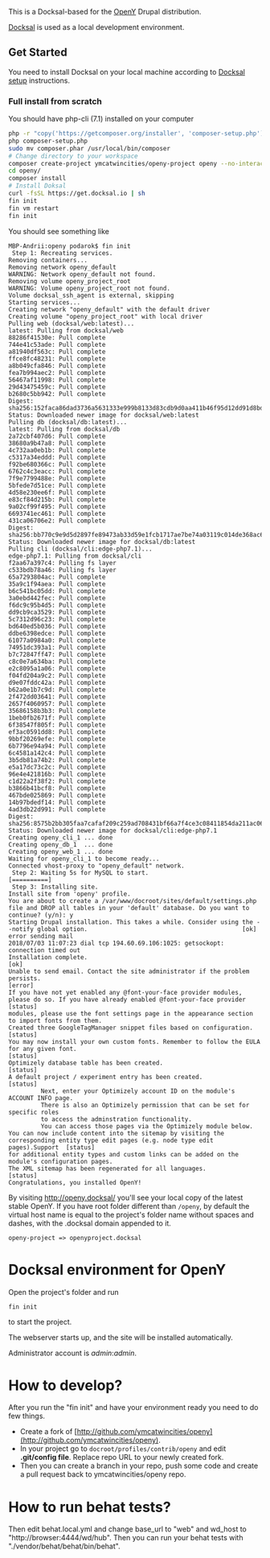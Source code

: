 This is a Docksal-based for the [OpenY](https://github.com/ymcatwincities/openy) Drupal distribution.

[Docksal](https://docksal.io/) is used as a local development environment.

## Get Started

You need to install Docksal on your local machine according to [Docksal setup](http://docksal.readthedocs.io/en/master/getting-started/env-setup/) instructions.

### Full install from scratch

You should have php-cli (7.1) installed on your computer

```sh
php -r "copy('https://getcomposer.org/installer', 'composer-setup.php');"
php composer-setup.php
sudo mv composer.phar /usr/local/bin/composer
# Change directory to your workspace
composer create-project ymcatwincities/openy-project openy --no-interaction --no-dev
cd openy/
composer install
# Install Doksal
curl -fsSL https://get.docksal.io | sh
fin init
fin vm restart
fin init
```

You should see something like


```
MBP-Andrii:openy podarok$ fin init
 Step 1: Recreating services. 
Removing containers...
Removing network openy_default
WARNING: Network openy_default not found.
Removing volume openy_project_root
WARNING: Volume openy_project_root not found.
Volume docksal_ssh_agent is external, skipping
Starting services...
Creating network "openy_default" with the default driver
Creating volume "openy_project_root" with local driver
Pulling web (docksal/web:latest)...
latest: Pulling from docksal/web
88286f41530e: Pull complete
744e41c53ade: Pull complete
a81940df563c: Pull complete
ffce8fc48231: Pull complete
a8b049cfa846: Pull complete
fea7b994aec2: Pull complete
56467af11998: Pull complete
29d43475459c: Pull complete
b2680c5bb942: Pull complete
Digest: sha256:152faca86dad3736a5631333e999b8133d83cdb9d0aa411b46f95d12dd91d8bd
Status: Downloaded newer image for docksal/web:latest
Pulling db (docksal/db:latest)...
latest: Pulling from docksal/db
2a72cbf407d6: Pull complete
38680a9b47a8: Pull complete
4c732aa0eb1b: Pull complete
c5317a34eddd: Pull complete
f92be680366c: Pull complete
6762c4c3eacc: Pull complete
7f9e7799488e: Pull complete
5bfede7d51ce: Pull complete
4d58e230ee6f: Pull complete
e83cf84d215b: Pull complete
9a02cf99f495: Pull complete
6693741ec461: Pull complete
431ca06706e2: Pull complete
Digest: sha256:bb770c9e9d5d2897fe89473ab33d59e1fcb1717ae7be74a03119c014de368ac6
Status: Downloaded newer image for docksal/db:latest
Pulling cli (docksal/cli:edge-php7.1)...
edge-php7.1: Pulling from docksal/cli
f2aa67a397c4: Pulling fs layer
c533bdb78a46: Pulling fs layer
65a7293804ac: Pull complete
35a9c1f94aea: Pull complete
b6c541bc05dd: Pull complete
3a0ebd442fec: Pull complete
f6dc9c95b4d5: Pull complete
dd9cb9ca3529: Pull complete
5c7312d96c23: Pull complete
bd640ed5b036: Pull complete
ddbe6398edce: Pull complete
61077a0984a0: Pull complete
74951dc393a1: Pull complete
b7c72847ff47: Pull complete
c8c0e7a634ba: Pull complete
e2c8095a1a06: Pull complete
f04fd204a9c2: Pull complete
d9e07fddc42a: Pull complete
b62a0e1b7c9d: Pull complete
2f472dd03641: Pull complete
2657f4060957: Pull complete
35686158b3b3: Pull complete
1beb0fb2671f: Pull complete
6f38547f805f: Pull complete
ef3ac0591dd8: Pull complete
9bbf20269efe: Pull complete
6b7796e94a94: Pull complete
6c4581a142c4: Pull complete
3b5db81a74b2: Pull complete
e5a17dc73c2c: Pull complete
96e4e421816b: Pull complete
c1d22a2f38f2: Pull complete
b3866b41bcf8: Pull complete
467bde025869: Pull complete
14b97bdedf14: Pull complete
4ad3db22d991: Pull complete
Digest: sha256:8575b2bb305faa7cafaf209c259ad708431bf66a7f4ce3c08411854da211ac06
Status: Downloaded newer image for docksal/cli:edge-php7.1
Creating openy_cli_1 ... done
Creating openy_db_1  ... done
Creating openy_web_1 ... done
Waiting for openy_cli_1 to become ready...
Connected vhost-proxy to "openy_default" network.
 Step 2: Waiting 5s for MySQL to start. 
[==========]
 Step 3: Installing site. 
Install site from 'openy' profile.
You are about to create a /var/www/docroot/sites/default/settings.php file and DROP all tables in your 'default' database. Do you want to continue? (y/n): y
Starting Drupal installation. This takes a while. Consider using the --notify global option.                                           [ok]
error sending mail
2018/07/03 11:07:23 dial tcp 194.60.69.106:1025: getsockopt: connection timed out
Installation complete.                                                                                                                 [ok]
Unable to send email. Contact the site administrator if the problem persists.                                                          [error]
If you have not yet enabled any @font-your-face provider modules, please do so. If you have already enabled @font-your-face provider   [status]
modules, please use the font settings page in the appearance section to import fonts from them.
Created three GoogleTagManager snippet files based on configuration.                                                                   [status]
You may now install your own custom fonts. Remember to follow the EULA for any given font.                                             [status]
Optimizely database table has been created.                                                                                            [status]
A default project / experiment entry has been created.                                                                                 [status]
         Next, enter your Optimizely account ID on the module's ACCOUNT INFO page.
         There is also an Optimizely permission that can be set for specific roles
         to access the adminstration functionality.
         You can access those pages via the Optimizely module below.
You can now include content into the sitemap by visiting the corresponding entity type edit pages (e.g. node type edit pages).Support  [status]
for additional entity types and custom links can be added on the module's configuration pages.
The XML sitemap has been regenerated for all languages.                                                                                [status]
Congratulations, you installed OpenY!    
```

By visiting http://openy.docksal/ you'll see your local copy of the latest stable OpenY. If you have root folder different than `/openy`, by default the virtual host name is equal to the project's folder name without spaces and dashes, with the .docksal domain appended to it.
```
openy-project => openyproject.docksal
```

# Docksal environment for OpenY

Open the project's folder and run 
```
fin init
```
to start the project.

The webserver starts up, and the site will be installed automatically.

Administrator account is _admin_:_admin_.

# How to develop?

After you run the "fin init" and have your environment ready you need to do few things.

- Create a fork of [http://github.com/ymcatwincities/openy](http://github.com/ymcatwincities/openy).
- In your project go to `docroot/profiles/contrib/openy` and edit **.git/config file**. Replace repo URL to your newly created fork.
- Then you can create a branch in your repo, push some code and create a pull request back to ymcatwincities/openy repo.

# How to run behat tests?

Then edit behat.local.yml and change base_url to "web" and wd_host to "http://browser:4444/wd/hub". Then you can run your behat tests with "./vendor/behat/behat/bin/behat".
